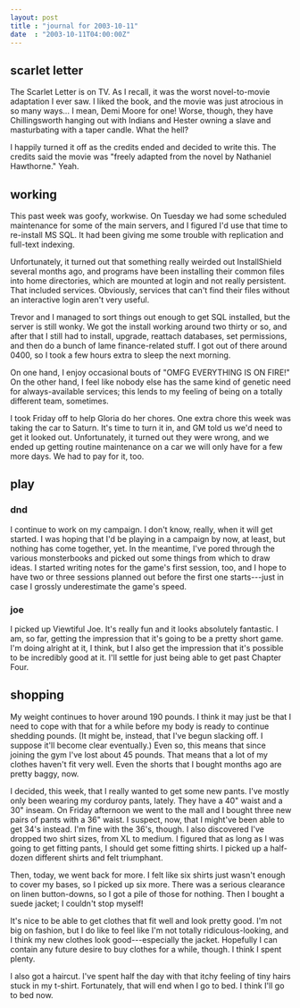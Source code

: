 ```yaml
---
layout: post
title : "journal for 2003-10-11"
date  : "2003-10-11T04:00:00Z"
---
```

## scarlet letter

The Scarlet Letter is on TV.  As I recall, it was the worst novel-to-movie adaptation I ever saw.  I liked the book, and the movie was just atrocious in so many ways... I mean, Demi Moore for one!  Worse, though, they have Chillingsworth hanging out with Indians and Hester owning a slave and masturbating with a taper candle.  What the hell?

I happily turned it off as the credits ended and decided to write this.  The credits said the movie was "freely adapted from the novel by Nathaniel Hawthorne."  Yeah.

## working

This past week was goofy, workwise.  On Tuesday we had some scheduled maintenance for some of the main servers, and I figured I'd use that time to re-install MS SQL.  It had been giving me some trouble with replication and full-text indexing.

Unfortunately, it turned out that something really weirded out InstallShield several months ago, and programs have been installing their common files into home directories, which are mounted at login and not really persistent.  That included services.  Obviously, services that can't find their files without an interactive login aren't very useful.

Trevor and I managed to sort things out enough to get SQL installed, but the server is still wonky.  We got the install working around two thirty or so, and after that I still had to install, upgrade, reattach databases, set permissions, and then do a bunch of lame finance-related stuff.  I got out of there around 0400, so I took a few hours extra to sleep the next morning.

On one hand, I enjoy occasional bouts of "OMFG EVERYTHING IS ON FIRE!"  On the other hand, I feel like nobody else has the same kind of genetic need for always-available services; this lends to my feeling of being on a totally different team, sometimes.

I took Friday off to help Gloria do her chores.  One extra chore this week was taking the car to Saturn.  It's time to turn it in, and GM told us we'd need to get it looked out.  Unfortunately, it turned out they were wrong, and we ended up getting routine maintenance on a car we will only have for a few more days. We had to pay for it, too.

## play



### dnd

I continue to work on my campaign.  I don't know, really, when it will get started.  I was hoping that I'd be playing in a campaign by now, at least, but nothing has come together, yet.  In the meantime, I've pored through the various monsterbooks and picked out some things from which to draw ideas.  I started writing notes for the game's first session, too, and I hope to have two or three sessions planned out before the first one starts---just in case I grossly underestimate the game's speed.

### joe

I picked up Viewtiful Joe.  It's really fun and it looks absolutely fantastic. I am, so far, getting the impression that it's going to be a pretty short game. I'm doing alright at it, I think, but I also get the impression that it's possible to be incredibly good at it.  I'll settle for just being able to get past Chapter Four.

## shopping

My weight continues to hover around 190 pounds.  I think it may just be that I need to cope with that for a while before my body is ready to continue shedding pounds.  (It might be, instead, that I've begun slacking off.  I suppose it'll become clear eventually.)  Even so, this means that since joining the gym I've lost about 45 pounds.  That means that a lot of my clothes haven't fit very well.  Even the shorts that I bought months ago are pretty baggy, now.

I decided, this week, that I really wanted to get some new pants.  I've mostly only been wearing my corduroy pants, lately.  They have a 40" waist and a 30" inseam.  On Friday afternoon we went to the mall and I bought three new pairs of pants with a 36" waist.  I suspect, now, that I might've been able to get 34's instead.  I'm fine with the 36's, though.  I also discovered I've dropped two shirt sizes, from XL to medium.  I figured that as long as I was going to get fitting pants, I should get some fitting shirts.  I picked up a half-dozen different shirts and felt triumphant.

Then, today, we went back for more.  I felt like six shirts just wasn't enough to cover my bases, so I picked up six more.  There was a serious clearance on linen button-downs, so I got a pile of those for nothing.  Then I bought a suede jacket;  I couldn't stop myself!

It's nice to be able to get clothes that fit well and look pretty good.  I'm not big on fashion, but I do like to feel like I'm not totally ridiculous-looking, and I think my new clothes look good---especially the jacket.  Hopefully I can contain any future desire to buy clothes for a while, though.  I think I spent plenty.

I also got a haircut.  I've spent half the day with that itchy feeling of tiny hairs stuck in my t-shirt.  Fortunately, that will end when I go to bed.  I think I'll go to bed now.

